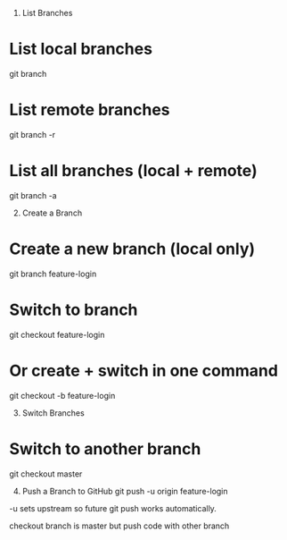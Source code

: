 1. List Branches
# List local branches
git branch

# List remote branches
git branch -r

# List all branches (local + remote)
git branch -a

2. Create a Branch
# Create a new branch (local only)
git branch feature-login

# Switch to branch
git checkout feature-login

# Or create + switch in one command
git checkout -b feature-login

3. Switch Branches
# Switch to another branch
git checkout master

4. Push a Branch to GitHub
git push -u origin feature-login


-u sets upstream so future git push works automatically.

checkout branch is master but push code with other branch